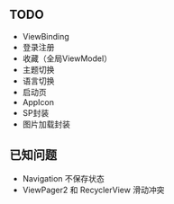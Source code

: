 ## TODO
- ViewBinding
- 登录注册
- 收藏（全局ViewModel）
- 主题切换
- 语言切换
- 启动页
- AppIcon
- SP封装
- 图片加载封装

## 已知问题
- Navigation 不保存状态
- ViewPager2 和 RecyclerView 滑动冲突